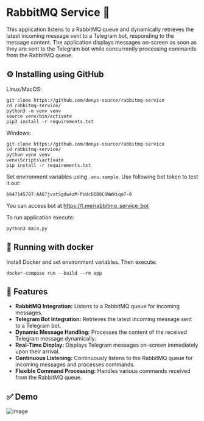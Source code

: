 # RabbitMQ Service 🐰

This application listens to a RabbitMQ queue and dynamically retrieves the latest incoming message sent to a Telegram bot, responding to the message content. The application displays messages on-screen as soon as they are sent to the Telegram bot while concurrently processing commands from the RabbitMQ queue.

## ⚙️ Installing using GitHub

Linux/MacOS:

```shell
git clone https://github.com/denys-source/rabbitmq-service
cd rabbitmq-service/
python3 -m venv venv
source venv/bin/activate
pip3 install -r requirements.txt
```

Windows:
```shell
git clone https://github.com/denys-source/rabbitmq-service
cd rabbitmq-service/
python venv venv
venv\Scripts\activate
pip install -r requirements.txt
```

Set environment variables using `.env.sample`.
Use following bot token to test it out:
```
6647145707:AAGTjvstSgdw4zM-PoUcDIB0C0WWHiqo7-8
```
You can access bot at https://t.me/rabbitmq_service_bot

To run application execute:
```
python3 main.py
```


## 🐳 Running with docker

Install Docker and set environment variables. Then execute:
```shell
docker-compose run --build --rm app
```

## 📍 Features

* **RabbitMQ Integration:** Listens to a RabbitMQ queue for incoming messages.
* **Telegram Bot Integration:** Retrieves the latest incoming message sent to a Telegram bot.
* **Dynamic Message Handling:** Processes the content of the received Telegram message dynamically.
* **Real-Time Display:** Displays Telegram messages on-screen immediately upon their arrival.
* **Continuous Listening:** Continuously listens to the RabbitMQ queue for incoming messages and processes commands.
* **Flexible Command Processing:** Handles various commands received from the RabbitMQ queue.

## ✅ Demo

![image](https://github.com/denys-source/rabbitmq-service/assets/72623693/ec8fc2e9-60dc-4f3c-af52-503e2ee208d1)
